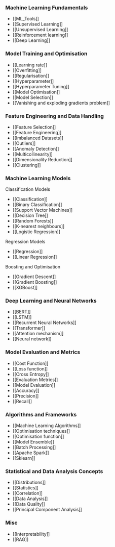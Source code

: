 ### Machine Learning Fundamentals

- [[ML_Tools]]
- [[Supervised Learning]]
- [[Unsupervised Learning]]
- [[Reinforcement learning]]
- [[Deep Learning]]

### Model Training and Optimisation

- [[Learning rate]]
- [[Overfitting]]
- [[Regularisation]]
- [[Hyperparameter]]
- [[Hyperparameter Tuning]]
- [[Model Optimisation]]
- [[Model Selection]]
- [[Vanishing and exploding gradients problem]]

### Feature Engineering and Data Handling

- [[Feature Selection]]
- [[Feature Engineering]]
- [[Imbalanced Datasets]]
- [[Outliers]]
- [[Anomaly Detection]]
- [[Multicollinearity]]
- [[Dimensionality Reduction]]
- [[Clustering]]
### Machine Learning Models

Classification Models

- [[Classification]]
- [[Binary Classification]]
- [[Support Vector Machines]]
- [[Decision Tree]]
- [[Random Forests]]
- [[K-nearest neighbours]]
- [[Logistic Regression]]

Regression Models

- [[Regression]]
- [[Linear Regression]]

Boosting and Optimisation

- [[Gradient Descent]]
- [[Gradient Boosting]]
- [[XGBoost]]

### Deep Learning and Neural Networks
 
- [[BERT]]
- [[LSTM]]
- [[Recurrent Neural Networks]]
- [[Transformer]]
- [[Attention mechanism]]
- [[Neural network]]

### Model Evaluation and Metrics

- [[Cost Function]]
- [[Loss function]]
- [[Cross Entropy]]
- [[Evaluation Metrics]]
- [[Model Evaluation]]
- [[Accuracy]]
- [[Precision]]
- [[Recall]]

### Algorithms and Frameworks

- [[Machine Learning Algorithms]]
- [[Optimisation techniques]]
- [[Optimisation function]]
- [[Model Ensemble]]
- [[Batch Processing]]
- [[Apache Spark]]
- [[Sklearn]]

### Statistical and Data Analysis Concepts

- [[Distributions]]
- [[Statistics]]
- [[Correlation]]
- [[Data Analysis]]
- [[Data Quality]]
- [[Principal Component Analysis]]

### Misc

- [[Interpretability]]
- [[RAG]]